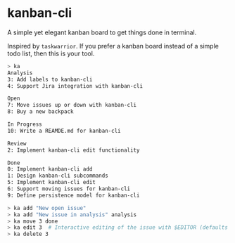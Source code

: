 # kanban-cli
A simple yet elegant kanban board to get things done in terminal.

Inspired by `taskwarrior`. If you prefer a kanban board instead of a simple
todo list, then this is your tool.

```bash
> ka
Analysis
3: Add labels to kanban-cli
4: Support Jira integration with kanban-cli

Open
7: Move issues up or down with kanban-cli
8: Buy a new backpack

In Progress
10: Write a REAMDE.md for kanban-cli

Review
2: Implement kanban-cli edit functionality

Done
0: Implement kanban-cli add
1: Design kanban-cli subcommands
5: Implement kanban-cli edit
6: Support moving issues for kanban-cli
9: Define persistence model for kanban-cli
```

```bash
> ka add "New open issue"
> ka add "New issue in analysis" analysis
> ka move 3 done
> ka edit 3  # Interactive editing of the issue with $EDITOR (defaults to vim)
> ka delete 3
```
